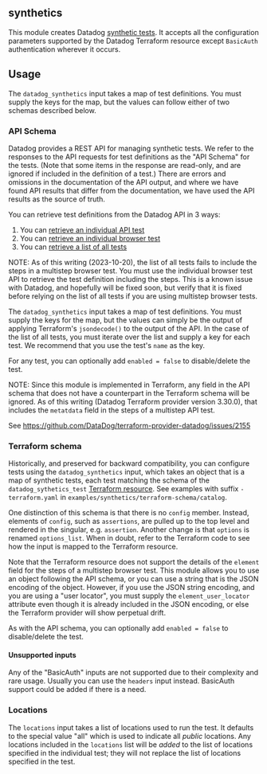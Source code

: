 ## synthetics

This module creates Datadog [synthetic tests](https://docs.datadoghq.com/api/latest/synthetics/).
It accepts all the configuration parameters supported by the Datadog Terraform
resource except `BasicAuth` authentication wherever it occurs.

## Usage

The `datadog_synthetics` input takes a map of test definitions. You must supply
the keys for the map, but the values can follow either of two schemas described 
below.

### API Schema

Datadog provides a REST API for managing synthetic tests. We refer to the responses
to the API requests for test definitions as the "API Schema" for the tests. 
(Note that some items in the response are read-only, and are ignored if included 
in the definition of a test.) There are errors and omissions in the documentation
of the API output, and where we have found API results that differ from the
documentation, we have used the API results as the source of truth.

You can retrieve test definitions from the Datadog API in 3 ways:

1. You can [retrieve an individual API test](https://docs.datadoghq.com/api/latest/synthetics/#get-an-api-test)
2. You can [retrieve an individual browser test](https://docs.datadoghq.com/api/latest/synthetics/#get-a-browser-test)
3. You can [retrieve a list of all tests](https://docs.datadoghq.com/api/latest/synthetics/#get-the-list-of-all-synthetic-tests)

NOTE: As of this writing (2023-10-20), the list of all tests fails to include the steps in a multistep browser test.
You must use the individual browser test API to retrieve the test definition including the steps.
This is a known issue with Datadog, and hopefully will be fixed soon, but verify that it is fixed before
relying on the list of all tests if you are using multistep browser tests.

The `datadog_synthetics` input takes a map of test definitions. You must supply
the keys for the map, but the values can simply be the output of 
applying Terraform's `jsondecode()` to the output of the API. In the case
of the list of all tests, you must iterate over the list and supply
a key for each test. We recommend that you use the test's `name` as the key.

For any test, you can optionally add `enabled = false` to disable/delete the test.

NOTE: Since this module is implemented in Terraform, any field in the API
schema that does not have a counterpart in the Terraform schema will be ignored.
As of this writing (Datadog Terraform provider version 3.30.0), that includes
the `metatdata` field in the steps of a multistep API test.

See https://github.com/DataDog/terraform-provider-datadog/issues/2155


### Terraform schema

Historically, and preserved for backward compatibility, you can configure tests
using the `datadog_synthetics` input, which takes an object that is a map of
synthetic tests, each test matching the schema of the `datadog_sythetics_test` 
[Terraform resource](https://registry.terraform.io/providers/DataDog/datadog/latest/docs/resources/synthetics_test). See examples with suffix `-terraform.yaml` in 
`examples/synthetics/terraform-schema/catalog`.

One distinction of this schema is that there is no `config` member. Instead,
elements of `config`, such as `assertions`, are pulled up to the top level
and rendered in the singular, e.g. `assertion`. Another change is that `options` is 
renamed `options_list`. When in doubt, refer to the Terraform code to see how
the input is mapped to the Terraform resource.

Note that the Terraform resource does not support the details of the `element`
field for the steps of a multistep browser test. This module allows you to use an object
following the API schema, or you can use a string that is the JSON encoding
of the object. However, if you use the JSON string encoding, and you are 
using a "user locator", you must supply the `element_user_locator` attribute
even though it is already included in the JSON encoding, or else the
Terraform provider will show perpetual drift. 

As with the API schema, you can optionally add `enabled = false` to disable/delete the test.

#### Unsupported inputs

Any of the "BasicAuth" inputs are not supported due to their complexity and 
rare usage. Usually you can use the `headers` input instead. BasicAuth support
could be added if there is a need.

### Locations

The `locations` input takes a list of locations used to run the test. It
defaults to the special value "all" which is used to indicate all _public_
locations. Any locations included in the `locations` list will be _added_ to the 
list of locations specified in the individual test; they will not replace the
list of locations specified in the test.
